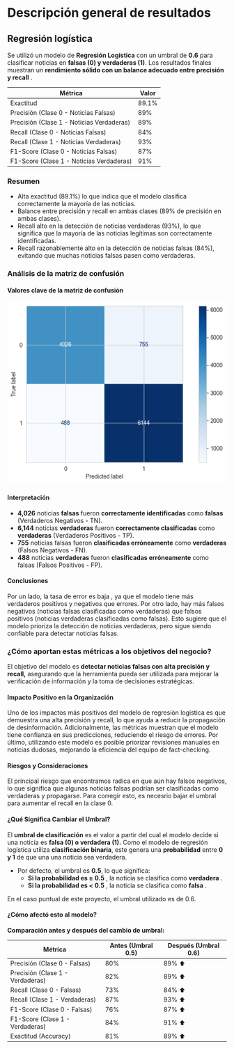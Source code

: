# Descripción general de resultados

## Regresión logística

Se utilizó un modelo de **Regresión Logística** con un umbral de **0.6** para clasificar noticias en **falsas (0) y verdaderas (1)**. Los resultados finales muestran un **rendimiento sólido con un balance adecuado entre precisión y recall** .

| **Métrica**                         | **Valor** |
| ------------------------------------------ | --------------- |
| Exactitud                                  | 89.1%           |
| Precisión (Clase 0 - Noticias Falsas)     | 89%             |
| Precisión (Clase 1 - Noticias Verdaderas) | 89%             |
| Recall (Clase 0 - Noticias Falsas)         | 84%             |
| Recall (Clase 1 - Noticias Verdaderas)     | 93%             |
| F1-Score (Clase 0 - Noticias Falsas)       | 87%             |
| F1-Score (Clase 1 - Noticias Verdaderas)   | 91%             |

### **Resumen**

* Alta exactitud (89.1%) lo que indica que el modelo clasifica correctamente la mayoría de las noticias.
* Balance entre precisión y recall en ambas clases (89% de precisión en ambas clases).
* Recall alto en la detección de noticias verdaderas (93%), lo que significa que la mayoría de las noticias legítimas son correctamente identificadas.
* Recall razonablemente alto en la detección de noticias falsas (84%), evitando que muchas noticias falsas pasen como verdaderas.

### **Análisis de la matriz de confusión**

#### **Valores clave de la matriz de confusión**

![1740156786465](image/seccion4_resultados/1740156786465.png)

#### Interpretación

- **4,026** noticias **falsas** fueron **correctamente identificadas** como **falsas** (Verdaderos Negativos - TN).
- **6,144** noticias **verdaderas** fueron **correctamente clasificadas** como **verdaderas** (Verdaderos Positivos - TP).
- **755** noticias falsas fueron **clasificadas erróneamente** como **verdaderas** (Falsos Negativos - FN).
- **488** noticias **verdaderas** fueron **clasificadas erróneamente** como falsas (Falsos Positivos - FP).

#### Conclusiones

Por un lado, la tasa de error es baja , ya que el modelo tiene más verdaderos positivos y negativos que errores. Por otro lado, hay más falsos negativos (noticias falsas clasificadas como verdaderas) que falsos positivos (noticias verdaderas clasificadas como falsas). Esto sugiere que el modelo prioriza la detección de noticias verdaderas, pero sigue siendo confiable para detectar noticias falsas.

### **¿Cómo aportan estas métricas a los objetivos del negocio?**

El objetivo del modelo es **detectar noticias falsas con alta precisión y recall,** asegurando que la herramienta pueda ser utilizada para mejorar la verificación de información y la toma de decisiones estratégicas.

#### Impacto Positivo en la Organización

Uno de los impactos más positivos del modelo de regresión logística es que demuestra una alta precisión y recall, lo que ayuda a reducir la propagación de desinformación. Adicionalmente, las métricas muestran que el modelo tiene confianza en sus predicciones, reduciendo el riesgo de errores. Por último, utilizando este modelo es posible priorizar revisiones manuales en noticias dudosas, mejorando la eficiencia del equipo de fact-checking.

#### Riesgos y Consideraciones

El principal riesgo que encontramos radica en que aún hay falsos negativos, lo que significa que algunas noticias falsas podrían ser clasificadas como verdaderas y propagarse. Para corregir esto, es necesrio bajar el umbral para aumentar el recall en la clase 0.

#### ¿Qué Significa Cambiar el Umbral?

El **umbral de clasificación** es el valor a partir del cual el modelo decide si una noticia es  **falsa (0) o verdadera (1).** Como el modelo de regresión logística utiliza **clasificación binaria**, este genera una **probabilidad** entre **0 y 1** de que una una noticia sea verdadera.

* Por defecto, el umbral es **0.5**, lo que significa:
  * **Si la probabilidad es ≥ 0.5** , la noticia se clasifica como **verdadera** .
  * **Si la probabilidad es < 0.5** , la noticia se clasifica como **falsa** .

En el caso puntual de este proyecto, el umbral utilizado es de 0.6. 

#### ¿Cómo afectó esto al modelo?

**Comparación antes y después del cambio de umbral:**

| **Métrica**                | **Antes (Umbral 0.5)** | **Después (Umbral 0.6)** |
| --------------------------------- | ---------------------------- | ------------------------------- |
| Precisión (Clase 0 - Falsas)     | 80%                          | 89% ⬆                         |
| Precisión (Clase 1 - Verdaderas) | 82%                          | 89% ⬆                          |
| Recall (Clase 0 - Falsas)         | 73%                          | 84% ⬆                          |
| Recall (Clase 1 - Verdaderas)     | 87%                          | 93% ⬆                          |
| F1-Score (Clase 0 - Falsas)       | 76%                          | 87% ⬆                          |
| F1-Score (Clase 1 - Verdaderas)   | 84%                          | 91% ⬆                          |
| Exactitud (Accuracy)              | 81%                          | 89% ⬆                          |
